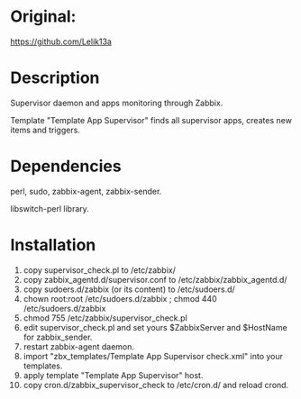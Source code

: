 # Original: 
https://github.com/Lelik13a

# Description
Supervisor daemon and apps monitoring through Zabbix.

Template "Template App Supervisor" finds all supervisor apps, creates new items and triggers.

# Dependencies
perl, sudo, zabbix-agent, zabbix-sender.

libswitch-perl library.

Installation
============
1. copy supervisor_check.pl to /etc/zabbix/
2. copy zabbix_agentd.d/supervisor.conf to /etc/zabbix/zabbix_agentd.d/
3. copy sudoers.d/zabbix (or its content) to /etc/sudoers.d/ 
4. chown root:root /etc/sudoers.d/zabbix ; chmod 440 /etc/sudoers.d/zabbix
5. chmod 755 /etc/zabbix/supervisor_check.pl
6. edit supervisor_check.pl and set yours $ZabbixServer and $HostName for zabbix_sender.
7. restart zabbix-agent daemon.
8. import "zbx_templates/Template App Supervisor check.xml" into your templates.
9. apply template "Template App Supervisor" host.
10. copy cron.d/zabbix_supervisor_check to /etc/cron.d/ and reload crond.

